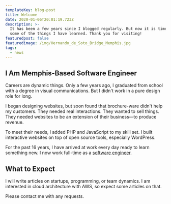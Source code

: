 ```yaml
---
templateKey: blog-post
title: Welcome
date: 2020-01-06T20:01:19.723Z
description: >-
  It has been a few years since I blogged regularly. But now it is time to share
  some of the things I have learned. Thank you for visiting!
featuredpost: false
featuredimage: /img/Hernando_de_Soto_Bridge_Memphis.jpg
tags:
  - news
---
```


## I Am Memphis-Based Software Engineer

Careers are dynamic things. Only a few years ago, I graduated from school with a degree in visual communications. But I didn't work in a pure design role for long.

I began designing websites, but soon found that brochure-ware didn't help my customers. They needed real interactions. They wanted to sell things. They needed websites to be an extension of their business—to produce revenue.

To meet their needs, I added PHP and JavaScript to my skill set. I built interactive websites on top of open source tools, especially WordPress.

For the past 16 years, I have arrived at work every day ready to learn something new. I now work full-time as a [software engineer](/about).

## What to Expect

I will write articles on startups, programming, or team dynamics. I am interested in cloud architecture with AWS, so expect some articles on that.

Please contact me with any requests.

